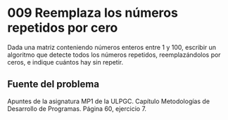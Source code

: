 # 009 Reemplaza los números repetidos por cero
Dada una matriz conteniendo números enteros entre 1 y 100, escribir un algoritmo que detecte todos los números repetidos, 
reemplazándolos por ceros, e indique cuántos hay sin repetir.

## Fuente del problema
Apuntes de la asignatura MP1 de la ULPGC. Capítulo Metodologías de Desarrollo de Programas. Página 60, ejercicio 7.





